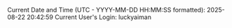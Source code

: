 Current Date and Time (UTC - YYYY-MM-DD HH:MM:SS formatted): 2025-08-22 20:42:59
Current User's Login: luckyaiman
